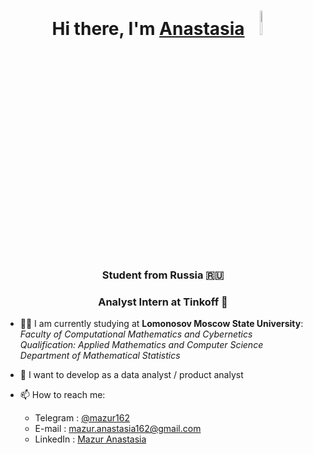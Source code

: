 
<h1 align="center">Hi there, I'm <a href="https://github.com/mazur162" target="_blank">Anastasia</a> 
<img src="https://github.com/blackcater/blackcater/raw/main/images/Hi.gif" width="8%" height="10%"/></h1>
<h3 align="center">Student from Russia 🇷🇺</h3>
<h3 align="center">Analyst Intern at Tinkoff 💛</h3>

- 👩‍💻 I am currently studying at **Lomonosov Moscow State University**:<br />
     _Faculty of Computational Mathematics and Cybernetics_<br />
     _Qualification: Applied Mathematics and Computer Science_<br />
     _Department of Mathematical Statistics_<br />
- 🌱 I want to develop as a data analyst / product analyst


- 📫 How to reach me: 
   * Telegram : [@mazur162](https://t.me/mazur162)
   * E-mail : [mazur.anastasia162@gmail.com](mailto:mazur.anastasia162@gmail.com)
   * LinkedIn : [Mazur Anastasia](https://www.linkedin.com/in/mazur162/)
